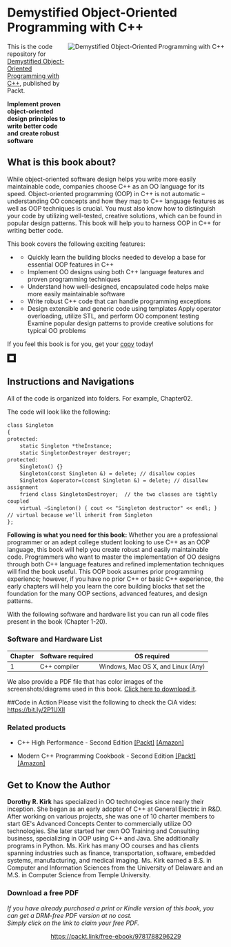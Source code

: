 # Demystified Object-Oriented Programming with C++

<a href="https://www.packtpub.com/product/demystified-object-oriented-programming-with-c/9781839218835?utm_source=github&utm_medium=repository&utm_campaign=9781839218835"><img src="https://static.packt-cdn.com/products/9781839218835/cover/smaller" alt="Demystified Object-Oriented Programming with C++" height="256px" align="right"></a>

This is the code repository for [Demystified Object-Oriented Programming with C++](https://www.packtpub.com/product/demystified-object-oriented-programming-with-c/9781839218835?utm_source=github&utm_medium=repository&utm_campaign=9781839218835), published by Packt.

**Implement proven object-oriented design principles to write better code and create robust software**

## What is this book about?
While object-oriented software design helps you write more easily maintainable code, companies choose C++ as an OO language for its speed. Object-oriented programming (OOP) in C++ is not automatic – understanding OO concepts and how they map to C++ language features as well as OOP techniques is crucial. You must also know how to distinguish your code by utilizing well-tested, creative solutions, which can be found in popular design patterns. This book will help you to harness OOP in C++ for writing better code. 

This book covers the following exciting features:
* * Quickly learn the building blocks needed to develop a base for essential OOP features in C++
* * Implement OO designs using both C++ language features and proven programming techniques
* * Understand how well-designed, encapsulated code helps make more easily maintainable software
* * Write robust C++ code that can handle programming exceptions
* * Design extensible and generic code using templates
Apply operator overloading, utilize STL, and perform OO component testing
Examine popular design patterns to provide creative solutions for typical OO problems

If you feel this book is for you, get your [copy](https://www.amazon.com/dp/1839218835) today!

<a href="https://www.packtpub.com/?utm_source=github&utm_medium=banner&utm_campaign=GitHubBanner"><img src="https://raw.githubusercontent.com/PacktPublishing/GitHub/master/GitHub.png" 
alt="https://www.packtpub.com/" border="5" /></a>

## Instructions and Navigations
All of the code is organized into folders. For example, Chapter02.

The code will look like the following:
```
class Singleton
{
protected:
    static Singleton *theInstance;
    static SingletonDestroyer destroyer;
protected:
    Singleton() {}
    Singleton(const Singleton &) = delete; // disallow copies
    Singleton &operator=(const Singleton &) = delete; // disallow assignment
    friend class SingletonDestroyer;  // the two classes are tightly coupled
    virtual ~Singleton() { cout << "Singleton destructor" << endl; }  // virtual because we'll inherit from Singleton
};

```

**Following is what you need for this book:**
Whether you are a professional programmer or an adept college student looking to use C++ as an OOP language, this book will help you create robust and easily maintainable code. Programmers who want to master the implementation of OO designs through both C++ language features and refined implementation techniques will find the book useful. This OOP book assumes prior programming experience; however, if you have no prior C++ or basic C++ experience, the early chapters will help you learn the core building blocks that set the foundation for the many OOP sections, advanced features, and design patterns.

With the following software and hardware list you can run all code files present in the book (Chapter 1-20).
### Software and Hardware List
| Chapter | Software required | OS required |
| -------- | ------------------------------------ | ----------------------------------- |
| 1 | C++ compiler | Windows, Mac OS X, and Linux (Any) |

We also provide a PDF file that has color images of the screenshots/diagrams used in this book. [Click here to download it](https://static.packt-cdn.com/downloads/9781839218835_ColorImages.pdf).

##Code in Action
Please visit the following to check the CiA vides: https://bit.ly/2P1UXlI

### Related products
* C++ High Performance - Second Edition [[Packt]](https://www.packtpub.com/product/c-high-performance-second-edition/9781839216541?utm_source=github&utm_medium=repository&utm_campaign=9781839216541) [[Amazon]](https://www.amazon.com/dp/1839216549)

* Modern C++ Programming Cookbook - Second Edition [[Packt]](https://www.packtpub.com/product/modern-c-programming-cookbook-second-edition/9781800208988?utm_source=github&utm_medium=repository&utm_campaign=9781800208988) [[Amazon]](https://www.amazon.com/dp/B08GM9KKMR)

## Get to Know the Author
**Dorothy R. Kirk** has specialized in OO technologies since nearly their inception. She began as an early adopter of C++ at General Electric in R&D. After working on various projects, she was one of 10 charter members to start GE's Advanced Concepts Center to commercially utilize OO technologies. She later started her own OO Training and Consulting business, specializing in OOP using C++ and Java. She additionally programs in Python. Ms. Kirk has many OO courses and has clients spanning industries such as finance, transportation, software, embedded systems, manufacturing, and medical imaging.
Ms. Kirk earned a B.S. in Computer and Information Sciences from the University of Delaware and an M.S. in Computer Science from Temple University.
### Download a free PDF

 <i>If you have already purchased a print or Kindle version of this book, you can get a DRM-free PDF version at no cost.<br>Simply click on the link to claim your free PDF.</i>
<p align="center"> <a href="https://packt.link/free-ebook/9781788296229">https://packt.link/free-ebook/9781788296229 </a> </p>